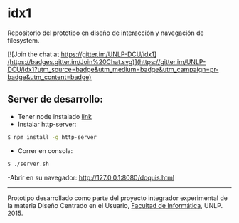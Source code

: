 # idx1
Repositorio del prototipo en diseño de interacción y navegación de filesystem.

[![Join the chat at https://gitter.im/UNLP-DCU/idx1](https://badges.gitter.im/Join%20Chat.svg)](https://gitter.im/UNLP-DCU/idx1?utm_source=badge&utm_medium=badge&utm_campaign=pr-badge&utm_content=badge)

## Server de desarrollo:
- Tener node instalado [link](https://nodejs.org/)
- Instalar http-server:
```bash
$ npm install -g http-server
```
- Correr en consola:
```bash
$ ./server.sh
```
-Abrir en su navegador:
http://127.0.0.1:8080/doquis.html

___
Prototipo desarrollado como parte del proyecto integrador experimental de la materia Diseño Centrado en el Usuario, [Facultad de Informática](info.unlp.edu.ar), UNLP. 2015.
